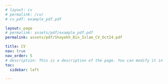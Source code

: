 ```yaml
---
# layout: cv
# permalink: /cv/
# cv_pdf: example_pdf.pdf

layout: page
# permalink: assets/pdf/example_pdf.pdf
permalink: assets/pdf/Shayekh_Bin_Islam_CV_Oct24.pdf

title: CV
nav: true
nav_order: 5
# description: This is a description of the page. You can modify it in '_pages/cv.md'. You can also change or remove the top pdf download button.
toc:
  sidebar: left

---
```

